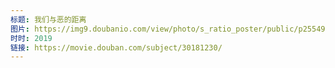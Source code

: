```yaml
---
标题: 我们与恶的距离
图片: https://img9.doubanio.com/view/photo/s_ratio_poster/public/p2554916825.jpg
时时: 2019
链接: https://movie.douban.com/subject/30181230/
---
```

